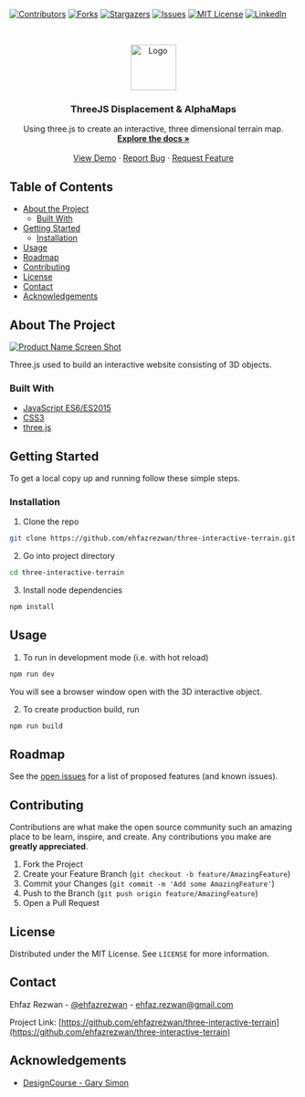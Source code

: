 <!--
*** Thanks for checking out this README Template. If you have a suggestion that would
*** make this better, please fork the repo and create a pull request or simply open
*** an issue with the tag "enhancement".
*** Thanks again! Now go create something AMAZING! :D
***
***
***
*** To avoid retyping too much info. Do a search and replace for the following:
*** github_username, covid-tracker, twitter_handle, email
-->

<!-- PROJECT SHIELDS -->
<!--
*** I'm using markdown "reference style" links for readability.
*** Reference links are enclosed in brackets [ ] instead of parentheses ( ).
*** See the bottom of this document for the declaration of the reference variables
*** for contributors-url, forks-url, etc. This is an optional, concise syntax you may use.
*** https://www.markdownguide.org/basic-syntax/#reference-style-links
-->

[![Contributors][contributors-shield]][contributors-url]
[![Forks][forks-shield]][forks-url]
[![Stargazers][stars-shield]][stars-url]
[![Issues][issues-shield]][issues-url]
[![MIT License][license-shield]][license-url]
[![LinkedIn][linkedin-shield]][linkedin-url]

<!-- PROJECT LOGO -->
<br />
<p align="center">
  <a href="https://github.com/ehfazrezwan/three-interactive-terrain">
    <img src="images/logo.png" alt="Logo" width="80" height="80">
  </a>

  <h3 align="center">ThreeJS Displacement & AlphaMaps</h3>

  <p align="center">
  Using three.js to create an interactive, three dimensional terrain map. 
    <br />
    <a href="https://github.com/ehfazrezwan/three-interactive-terrain"><strong>Explore the docs »</strong></a>
    <br />
    <br />
    <a href="https://threejs-sninja.web.app/" target = "_blank">View Demo</a>
    ·
    <a href="https://github.com/ehfazrezwan/three-interactive-terrain/issues">Report Bug</a>
    ·
    <a href="https://github.com/ehfazrezwan/three-interactive-terrain/issues">Request Feature</a>
  </p>
</p>

<!-- TABLE OF CONTENTS -->

## Table of Contents

- [About the Project](#about-the-project)
  - [Built With](#built-with)
- [Getting Started](#getting-started)
  - [Installation](#installation)
- [Usage](#usage)
- [Roadmap](#roadmap)
- [Contributing](#contributing)
- [License](#license)
- [Contact](#contact)
- [Acknowledgements](#acknowledgements)

<!-- ABOUT THE PROJECT -->

## About The Project

[![Product Name Screen Shot][product-screenshot]]()

Three.js used to build an interactive website consisting of 3D objects.

### Built With

- [JavaScript ES6/ES2015](https://developer.mozilla.org/en-US/docs/Web/JavaScript)
- [CSS3](https://www.w3.org/Style/CSS/)
- [three.js](https://threejs.org/)

<!-- GETTING STARTED -->

## Getting Started

To get a local copy up and running follow these simple steps.

### Installation

1. Clone the repo

```sh
git clone https://github.com/ehfazrezwan/three-interactive-terrain.git
```

2. Go into project directory

```sh
cd three-interactive-terrain
```

3. Install node dependencies

```sh
npm install
```

<!-- USAGE EXAMPLES -->

## Usage

1. To run in development mode (i.e. with hot reload)

```sh
npm run dev
```

You will see a browser window open with the 3D interactive object.

2. To create production build, run

```sh
npm run build
```

<!-- ROADMAP -->

## Roadmap

See the [open issues](https://github.com/ehfazrezwan/three-interactive-terrain/issues) for a list of proposed features (and known issues).

<!-- CONTRIBUTING -->

## Contributing

Contributions are what make the open source community such an amazing place to be learn, inspire, and create. Any contributions you make are **greatly appreciated**.

1. Fork the Project
2. Create your Feature Branch (`git checkout -b feature/AmazingFeature`)
3. Commit your Changes (`git commit -m 'Add some AmazingFeature'`)
4. Push to the Branch (`git push origin feature/AmazingFeature`)
5. Open a Pull Request

<!-- LICENSE -->

## License

Distributed under the MIT License. See `LICENSE` for more information.

<!-- CONTACT -->

## Contact

Ehfaz Rezwan - [@ehfazrezwan](https://www.linkedin.com/in/ehfaz-rezwan/) - ehfaz.rezwan@gmail.com

Project Link: [https://github.com/ehfazrezwan/three-interactive-terrain](https://github.com/ehfazrezwan/three-interactive-terrain)

<!-- ACKNOWLEDGEMENTS -->

## Acknowledgements

- [DesignCourse - Gary Simon](https://github.com/designcourse)

<!-- MARKDOWN LINKS & IMAGES -->
<!-- https://www.markdownguide.org/basic-syntax/#reference-style-links -->

[contributors-shield]: https://img.shields.io/github/contributors/ehfazrezwan/three-interactive-terrain
[contributors-url]: https://github.com/ehfazrezwan/three-interactive-terrain/graphs/contributors
[forks-shield]: https://img.shields.io/github/forks/ehfazrezwan/three-interactive-terrain
[forks-url]: https://github.com/ehfazrezwan/three-interactive-terrain/network/members
[stars-shield]: https://img.shields.io/github/stars/ehfazrezwan/three-interactive-terrain
[stars-url]: https://github.com/ehfazrezwan/three-interactive-terrain/stargazers
[issues-shield]: https://img.shields.io/github/issues/ehfazrezwan/three-interactive-terrain
[issues-url]: https://github.com/ehfazrezwan/three-interactive-terrain/issues
[license-shield]: https://img.shields.io/github/license/ehfazrezwan/three-interactive-terrain
[license-url]: https://github.com/ehfazrezwan/three-interactive-terrain/blob/master/LICENSE.txt
[linkedin-shield]: https://img.shields.io/badge/-LinkedIn-black.svg?style=flat-square&logo=linkedin&colorB=555
[linkedin-url]: https://linkedin.com/in/ehfazrezwan
[product-screenshot]: images/app.gif
